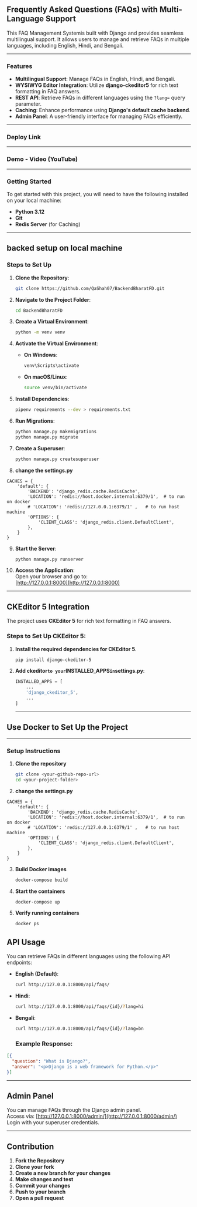 <p align="center">
  <h2>Frequently Asked Questions (FAQs) with Multi-Language Support</h2>
</p>
This FAQ Management Systemis built with Django and provides seamless multilingual support. It allows users to manage and retrieve FAQs in multiple languages, including English, Hindi, and Bengali.  

---

### Features  
- **Multilingual Support**: Manage FAQs in English, Hindi, and Bengali.  
- **WYSIWYG Editor Integration**: Utilize **django-ckeditor5** for rich text formatting in FAQ answers.  
- **REST API**: Retrieve FAQs in different languages using the `?lang=` query parameter.  
- **Caching**: Enhance performance using **Django's default cache backend**.  
- **Admin Panel**: A user-friendly interface for managing FAQs efficiently.

---

### Deploy Link

---

### Demo - Video (YouTube)

---

### Getting Started
To get started with this project, you will need to have the following installed on your local machine:
- **Python 3.12**
- **Git**
- **Redis Server** (for Caching)

--- 

## backed setup on local machine
### Steps to Set Up
1. **Clone the Repository**:
    ```bash
    git clone https://github.com/QaShah07/BackendBharatFD.git
    ```
2. **Navigate to the Project Folder**:
    ```bash
    cd BackendBharatFD
    ```

3. **Create a Virtual Environment**:
    ```bash
    python -m venv venv
    ```

4. **Activate the Virtual Environment**:
    - **On Windows**:
      ```bash
      venv\Scripts\activate
      ```
    - **On macOS/Linux**:
      ```bash
      source venv/bin/activate
      ```

5. **Install Dependencies**:
    ```bash
    pipenv requirements --dev > requirements.txt
    ```


6. **Run Migrations**:
    ```bash
    python manage.py makemigrations
    python manage.py migrate
    ```

7. **Create a Superuser**:
    ```bash
    python manage.py createsuperuser
    ```
8. **change the settings.py**
```
CACHES = {
    'default': {
        'BACKEND': 'django_redis.cache.RedisCache',
        'LOCATION': 'redis://host.docker.internal:6379/1',  # to run on docker
        # 'LOCATION': 'redis://127.0.0.1:6379/1' ,   # to run host machine
        'OPTIONS': {
            'CLIENT_CLASS': 'django_redis.client.DefaultClient',
        },
    }
}
```
9. **Start the Server**:
    ```bash
    python manage.py runserver
    ```

10. **Access the Application**:  
    Open your browser and go to:  
    [http://127.0.0.1:8000](http://127.0.0.1:8000)

---


## CKEditor 5 Integration

The project uses **CKEditor 5** for rich text formatting in FAQ answers.

### Steps to Set Up CKEditor 5:
1. **Install the required dependencies for CKEditor 5**.
    ```bash
    pip install django-ckeditor-5
    ```

2. **Add ckeditor` to your `INSTALLED_APPS` in `settings.py**:
    ```python
    INSTALLED_APPS = [
        ...
        'django_ckeditor_5',
        ...
    ]
    ```

   ---
   
## Use Docker to Set Up the Project

---
### **Setup Instructions**
1. **Clone the repository**  
   ```sh
   git clone <your-github-repo-url>
   cd <your-project-folder>
   ```
2. **change the settings.py**
```
CACHES = {
    'default': {
        'BACKEND': 'django_redis.cache.RedisCache',
        'LOCATION': 'redis://host.docker.internal:6379/1',  # to run on docker
        # 'LOCATION': 'redis://127.0.0.1:6379/1' ,   # to run host machine
        'OPTIONS': {
            'CLIENT_CLASS': 'django_redis.client.DefaultClient',
        },
    }
}
```
3. **Build Docker images**  
   ```sh
   docker-compose build
   ```

4. **Start the containers**  
   ```sh
   docker-compose up 
   ```

5. **Verify running containers**  
   ```sh
   docker ps
   ```

## API Usage

You can retrieve FAQs in different languages using the following API endpoints:

- **English (Default)**:  
  ```bash
  curl http://127.0.0.1:8000/api/faqs/
  ```

- **Hindi**:  
  ```bash
  curl http://127.0.0.1:8000/api/faqs/{id}/?lang=hi
  ```

- **Bengali**:  
  ```bash
  curl http://127.0.0.1:8000/api/faqs/{id}/?lang=bn

  ```
  ### Example Response:
```json
[{
  "question": "What is Django?",
  "answer": "<p>Django is a web framework for Python.</p>"
}]
```

---

## Admin Panel  
You can manage FAQs through the Django admin panel.  
Access via: [http://127.0.0.1:8000/admin/](http://127.0.0.1:8000/admin/)  
Login with your superuser credentials.

---

## Contribution

1. **Fork the Repository**
2. **Clone your fork**
3. **Create a new branch for your changes**
4. **Make changes and test**
5. **Commit your changes**
6. **Push to your branch**
7. **Open a pull request**


